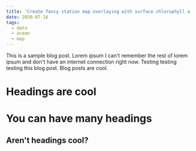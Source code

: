 ```yaml
---
title: 'Create fancy station map overlaying with surface chlorophyll a'
date: 2020-07-16
tags:
  - data
  - ocean
  - map
---
```


This is a sample blog post. Lorem ipsum I can't remember the rest of lorem ipsum and don't have an internet connection right now. Testing testing testing this blog post. Blog posts are cool.

Headings are cool
======

You can have many headings
======

Aren't headings cool?
------